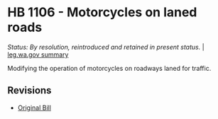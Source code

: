 # HB 1106 - Motorcycles on laned roads
*Status: By resolution, reintroduced and retained in present status.* | [leg.wa.gov summary](https://app.leg.wa.gov/billsummary?BillNumber=1106&Year=2021)

Modifying the operation of motorcycles on roadways laned for traffic.

## Revisions
* [Original Bill](1/)